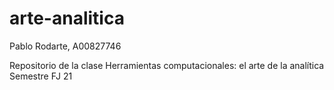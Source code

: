 # arte-analitica
Pablo Rodarte, A00827746

Repositorio de la clase Herramientas computacionales: el arte de la analítica  Semestre FJ 21
